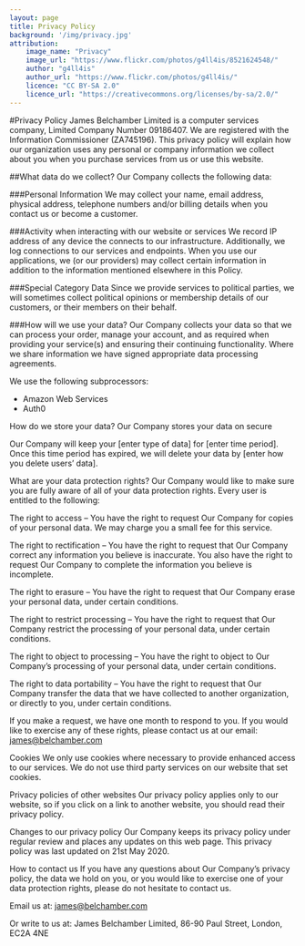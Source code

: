 ```yaml
---
layout: page
title: Privacy Policy
background: '/img/privacy.jpg'
attribution:
    image_name: "Privacy"
    image_url: "https://www.flickr.com/photos/g4ll4is/8521624548/"
    author: "g4ll4is"
    author_url: "https://www.flickr.com/photos/g4ll4is/"
    licence: "CC BY-SA 2.0"
    licence_url: "https://creativecommons.org/licenses/by-sa/2.0/"
---
```


#Privacy Policy
James Belchamber Limited is a computer services company, Limited Company Number 09186407. We are registered with the Information Commissioner (ZA745196). This privacy policy will explain how our organization uses any personal or company information we collect about you when you purchase services from us or use this website.

##What data do we collect?
Our Company collects the following data:

###Personal Information
We may collect your name, email address, physical address, telephone numbers and/or billing details when you contact us or become a customer.

###Activity when interacting with our website or services
We record IP address of any device the connects to our infrastructure. Additionally, we log connections to our services and endpoints. When you use our applications, we (or our providers) may collect certain information in addition to the information mentioned elsewhere in this Policy.

###Special Category Data
Since we provide services to political parties, we will sometimes collect political opinions or membership details of our customers, or their members on their behalf.

###How will we use your data?
Our Company collects your data so that we can process your order, manage your account, and as required when providing your service(s) and ensuring their continuing functionality. Where we share information we have signed appropriate data processing agreements.

We use the following subprocessors:
- Amazon Web Services
- Auth0

How do we store your data?
Our Company stores your data on secure 

Our Company will keep your [enter type of data] for [enter time period]. Once this time period has expired, we will delete your data by [enter how you delete users’ data].

What are your data protection rights?
Our Company would like to make sure you are fully aware of all of your data protection rights. Every user is entitled to the following:

The right to access – You have the right to request Our Company for copies of your personal data. We may charge you a small fee for this service.

The right to rectification – You have the right to request that Our Company correct any information you believe is inaccurate. You also have the right to request Our Company to complete the information you believe is incomplete.

The right to erasure – You have the right to request that Our Company erase your personal data, under certain conditions.

The right to restrict processing – You have the right to request that Our Company restrict the processing of your personal data, under certain conditions.

The right to object to processing – You have the right to object to Our Company’s processing of your personal data, under certain conditions.

The right to data portability – You have the right to request that Our Company transfer the data that we have collected to another organization, or directly to you, under certain conditions.

If you make a request, we have one month to respond to you. If you would like to exercise any of these rights, please contact us at our email: james@belchamber.com

Cookies
We only use cookies where necessary to provide enhanced access to our services. We do not use third party services on our website that set cookies.

Privacy policies of other websites
Our privacy policy applies only to our website, so if you click on a link to another website, you should read their privacy policy.

Changes to our privacy policy
Our Company keeps its privacy policy under regular review and places any updates on this web page. This privacy policy was last updated on 21st May 2020.

How to contact us
If you have any questions about Our Company’s privacy policy, the data we hold on you, or you would like to exercise one of your data protection rights, please do not hesitate to contact us.

Email us at: james@belchamber.com

Or write to us at: James Belchamber Limited, 86-90 Paul Street, London, EC2A 4NE